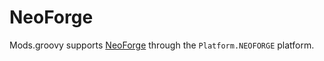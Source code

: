 # NeoForge

Mods.groovy supports [NeoForge](https://github.com/NeoForged/NeoForge) through the `Platform.NEOFORGE` platform.
